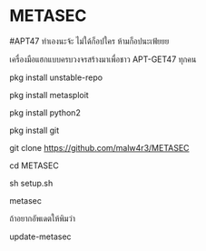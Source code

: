 # METASEC
#APT47
ทำเองนะจ้ะ ไม่ใด้ก็อปใคร
ห้ามก็อปนะเฟ้ยยย

เครื่องมือแฮกแบบครบวงจรสร้างมาเพื่อชาว APT-GET47 ทุกคน

pkg install unstable-repo

pkg install metasploit

pkg install python2

pkg install git

git clone https://github.com/malw4r3/METASEC

cd METASEC

sh setup.sh

metasec

ถ้าอยากอัพเดตให้พิมว่า

update-metasec
